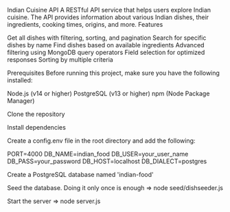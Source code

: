 Indian Cuisine API
A RESTful API service that helps users explore Indian cuisine. The API provides information about various Indian dishes, their ingredients, cooking times, origins, and more.
Features

Get all dishes with filtering, sorting, and pagination
Search for specific dishes by name
Find dishes based on available ingredients
Advanced filtering using MongoDB query operators
Field selection for optimized responses
Sorting by multiple criteria

Prerequisites
Before running this project, make sure you have the following installed:

Node.js (v14 or higher)
PostgreSQL (v13 or higher)
npm (Node Package Manager)

Clone the repository

Install dependencies

Create a config.env file in the root directory and add the following:

PORT=4000
DB_NAME=indian_food
DB_USER=your_user_name
DB_PASS=your_password
DB_HOST=localhost
DB_DIALECT=postgres


Create a PostgreSQL database named 'indian-food'

Seed the database. Doing it only once is enough => node seed/dishseeder.js

Start the server => node server.js
